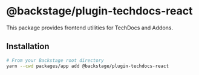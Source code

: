 # @backstage/plugin-techdocs-react

This package provides frontend utilities for TechDocs and Addons.

## Installation

```sh
# From your Backstage root directory
yarn --cwd packages/app add @backstage/plugin-techdocs-react
```
